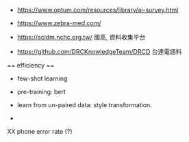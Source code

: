 
* https://www.optum.com/resources/library/ai-survey.html
* https://www.zebra-med.com/

* https://scidm.nchc.org.tw/ 國高, 資料收集平台
* https://github.com/DRCKnowledgeTeam/DRCD 台達電語料

== efficiency ==
* few-shot learning

* pre-training: bert
* learn from un-paired data: style transformation.
* 


XX phone error rate (?)